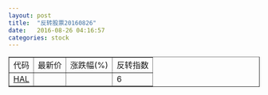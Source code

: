 ```yaml
---
layout: post
title:  "反转股票20160826"
date:   2016-08-26 04:16:57
categories: stock
---
```


<script type="text/javascript">
var stockList = []
stockList.push('gb_hal');
</script>

<table border="1">
 <tr>
 <td>代码</td>
  <td>最新价</td>
  <td>涨跌幅(%)</td>
 <td>反转指数</td>
</tr>
  <tr id="hal"><td><a href="http://stock.finance.sina.com.cn/usstock/quotes/HAL.html" target="_blank">HAL</a></td><td></td><td></td><td>6</td></tr>
</table>
